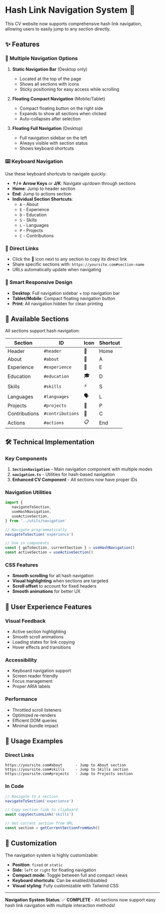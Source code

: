 # Hash Link Navigation System 🔗

This CV website now supports comprehensive hash link navigation, allowing users to easily jump to any section directly.

## ✨ Features

### 🧭 Multiple Navigation Options

1. **Static Navigation Bar** (Desktop only)
   - Located at the top of the page
   - Shows all sections with icons
   - Sticky positioning for easy access while scrolling

2. **Floating Compact Navigation** (Mobile/Tablet)
   - Compact floating button on the right side
   - Expands to show all sections when clicked
   - Auto-collapses after selection

3. **Floating Full Navigation** (Desktop)
   - Full navigation sidebar on the left
   - Always visible with section status
   - Shows keyboard shortcuts

### ⌨️ Keyboard Navigation

Use these keyboard shortcuts to navigate quickly:

- **↑/↓ Arrow Keys** or **J/K**: Navigate up/down through sections
- **Home**: Jump to header section
- **End**: Jump to actions section
- **Individual Section Shortcuts**:
   - `A` - About
   - `E` - Experience
   - `D` - Education
   - `S` - Skills
   - `L` - Languages
   - `P` - Projects
   - `C` - Contributions

### 🔗 Direct Links

- Click the 🔗 icon next to any section to copy its direct link
- Share specific sections with: `https://yoursite.com#section-name`
- URLs automatically update when navigating

### 📱 Smart Responsive Design

- **Desktop**: Full navigation sidebar + top navigation bar
- **Tablet/Mobile**: Compact floating navigation button
- **Print**: All navigation hidden for clean printing

## 🎯 Available Sections

All sections support hash navigation:

| Section       | ID               | Icon | Shortcut |
| ------------- | ---------------- | ---- | -------- |
| Header        | `#header`        | 👤   | Home     |
| About         | `#about`         | 📝   | A        |
| Experience    | `#experience`    | 💼   | E        |
| Education     | `#education`     | 🎓   | D        |
| Skills        | `#skills`        | ⚡   | S        |
| Languages     | `#languages`     | 🗣️   | L        |
| Projects      | `#projects`      | 🚀   | P        |
| Contributions | `#contributions` | 🌟   | C        |
| Actions       | `#actions`       | 📋   | End      |

## 🛠️ Technical Implementation

### Key Components

1. **`SectionNavigation`** - Main navigation component with multiple modes
2. **`navigation.ts`** - Utilities for hash-based navigation
3. **Enhanced CV Component** - All sections now have proper IDs

### Navigation Utilities

```typescript
import {
   navigateToSection,
   useHashNavigation,
   useActiveSection,
} from '../utils/navigation'

// Navigate programmatically
navigateToSection('experience')

// Use in components
const { goToSection, currentSection } = useHashNavigation()
const activeSection = useActiveSection()
```

### CSS Features

- **Smooth scrolling** for all hash navigation
- **Visual highlighting** when sections are targeted
- **Scroll offset** to account for fixed headers
- **Smooth animations** for better UX

## 🌟 User Experience Features

### Visual Feedback

- Active section highlighting
- Smooth scroll animations
- Loading states for link copying
- Hover effects and transitions

### Accessibility

- Keyboard navigation support
- Screen reader friendly
- Focus management
- Proper ARIA labels

### Performance

- Throttled scroll listeners
- Optimized re-renders
- Efficient DOM queries
- Minimal bundle impact

## 🚀 Usage Examples

### Direct Links

```
https://yoursite.com#about      - Jump to About section
https://yoursite.com#skills     - Jump to Skills section
https://yoursite.com#projects   - Jump to Projects section
```

### In Code

```typescript
// Navigate to a section
navigateToSection('experience')

// Copy section link to clipboard
await copySectionLink('skills')

// Get current section from URL
const section = getCurrentSectionFromHash()
```

## 🎨 Customization

The navigation system is highly customizable:

- **Position**: `fixed` or `static`
- **Side**: `left` or `right` for floating navigation
- **Compact mode**: Toggle between full and compact views
- **Keyboard shortcuts**: Can be enabled/disabled
- **Visual styling**: Fully customizable with Tailwind CSS

---

**Navigation System Status**: ✅ **COMPLETE** - All sections now support easy hash link navigation with multiple interaction methods!
